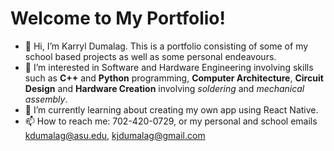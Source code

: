 # Welcome to My Portfolio!
- 👋 Hi, I’m Karryl Dumalag. This is a portfolio consisting of some of my school based projects as well as some personal endeavours.
- 👀 I’m interested in Software and Hardware Engineering involving skills such as **C++** and **Python** programming, **Computer Architecture**, **Circuit Design** and **Hardware Creation** involving _soldering_ and _mechanical assembly_.
- 🌱 I’m currently learning about creating my own app using React Native. 
- 📫 How to reach me: 702-420-0729, or my personal and school emails kdumalag@asu.edu, kjdumalag@gmail.com

